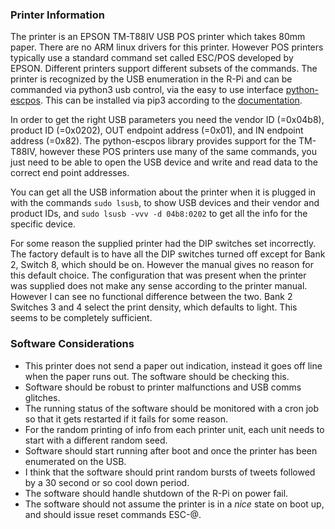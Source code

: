 ### Printer Information

The printer is an EPSON TM-T88IV USB POS printer which takes 80mm paper.
There are no ARM linux drivers for this printer. 
However POS printers typically use a standard command set called ESC/POS developed by EPSON.
Different printers support different subsets of the commands. The printer is recognized by the USB enumeration in
the R-Pi and can be commanded via python3 usb control, via the easy to use interface 
[python-escpos](https://github.com/python-escpos/python-escpos). 
This can be installed via pip3 according to the 
[documentation](http://python-escpos.readthedocs.io/en/latest/user/installation.html).

In order to get the right USB parameters you need the vendor ID (=0x04b8), product ID (=0x0202), 
OUT endpoint address (=0x01), and IN endpoint address (=0x82). 
The python-escpos library provides support for the TM-T88IV, however these POS printers use many of the same 
commands, you just need to be able to open the USB device and write and read data to the correct end point addresses.

You can get all the USB information about the printer when it is plugged in with the commands `sudo lsusb`, to show USB devices and their vendor and product IDs, and `sudo lsusb -vvv -d 04b8:0202` to get all the info for the specific device.

For some reason the supplied printer had the DIP switches set incorrectly. The factory default is to have all the DIP switches turned off except for Bank 2, Switch 8, which should be on. However the manual gives no reason for this default choice. The configuration that was present when the printer was supplied does not make any sense according to the printer manual. However I can see no functional difference between the two. Bank 2 Switches 3 and 4 select the print density, which defaults to light. This seems to be completely sufficient.

### Software Considerations

* This printer does not send a paper out indication, instead it goes off line when the paper runs out. The software should be checking this.
* Software should be robust to printer malfunctions and USB comms glitches.
* The running status of the software should be monitored with a cron job so that it gets restarted if it fails for some reason.
* For the random printing of info from each printer unit, each unit needs to start with a different random seed.
* Software should start running after boot and once the printer has been enumerated on the USB.
* I think that the software should print random bursts of tweets followed by a 30 second or so cool down period.
* The software should handle shutdown of the R-Pi on power fail.
* The software should not assume the printer is in a *nice* state on boot up, and should issue reset commands ESC-@.


